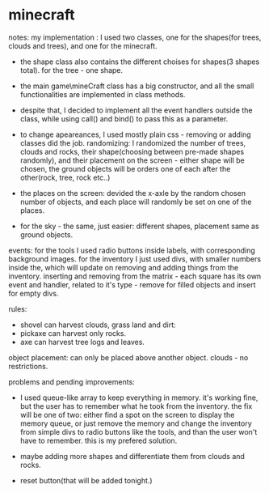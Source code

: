 # minecraft
notes:
my implementation : I used two classes, one for the shapes(for trees, clouds and trees), and one for the minecraft.
- the shape class also contains the different choises for shapes(3 shapes total). for the tree - one shape.
- the main game\mineCraft class has a big constructor, and all the small functionalities are implemented in class methods. 
- despite that, I decided to implement all the event handlers outside the class, while using  call() and bind() to pass this as a parameter.

- to change apeareances, I used mostly plain css - removing or adding classes did the job. 
randomizing: I randomized the number of trees, clouds and rocks, their shape(choosing between pre-made shapes randomly),
and their placement on the screen - either shape will be chosen, the ground objects will be orders one of each after the other(rock, tree, rock etc..)
- the places on the screen: devided the x-axle by the random chosen number of objects, and each place will randomly be set on one of the places.
- for the sky - the same, just easier: different shapes, placement same as ground objects.

events: for the tools I used radio buttons inside labels, with corresponding background images.
for the inventory I just used  divs, with smaller numbers inside the, which will update on removing and adding things from the inventory.
inserting and removing from the matrix - each square has its own event and handler, related to it's type - remove for filled objects and insert for
empty divs.

rules: 
- shovel can harvest clouds, grass land and dirt:
- pickaxe can harvest only rocks.
- axe can harvest tree logs and leaves. 

object placement: can only be placed above another object.
clouds - no restrictions. 

problems and pending improvements: 
- I used queue-like array to keep everything in memory. it's working fine, but the user has to remember what he took from the inventory. 
the fix will be one of two: either find a spot on the screen to display the memory queue, or just remove the memory and change the inventory from
simple divs to radio buttons like the tools, and than the user won't have to remember. this is my prefered solution.

- maybe adding more shapes and differentiate them from clouds and rocks.

- reset button(that will be added tonight.)

